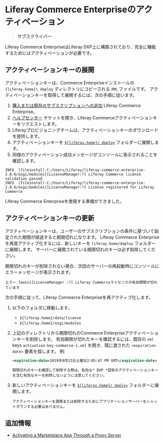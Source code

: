# Liferay Commerce Enterpriseのアクティベーション

> **サブスクライバー**

Liferay Commerce EnterpriseはLiferay DXP上に構築されており、完全に機能するためにはアクティベーションが必要です。

## アクティベーションキーの展開

アクティベーションキーは、Commerce Enterpriseインストールの `{liferay.home}\ deploy` ディレクトリにコピーされる `XML` ファイルです。 アクティベーションキーを取得して展開するには、次の手順に従います。

1.  [購入または既存のサブスクリプションへの追加](https://www.liferay.com/contact-sales) Liferay Commerce Enterprise。
2.  [ヘルプセンター](https://liferay-support.zendesk.com/agent/) チケットを開き、Liferay Commerceアクティベーションキーをリクエストします。
3.  Liferayプロビジョニングチームは、アクティベーションキーのダウンロードを提供します。
4.  アクティベーションキーを [`${liferay.home}/ deploy`](https://learn.liferay.com/dxp/7.x/en/installation-and-upgrades/reference/liferay-home.html) フォルダーに展開します。
5.  同様のアクティベーション成功メッセージがコンソールに表示されることを確認します。

<!-- end list -->

    INFO  [fileinstall-C:/Users/Liferay/liferay-commerce-enterprise-2.0.6/osgi/modules][LicenseManager:?] Liferay Commerce license validation passed
    INFO  [fileinstall-C:/Users/Liferay/liferay-commerce-enterprise-2.0.6/osgi/modules][LicenseManager:?] License registered for Liferay Commerce

Liferay Commerce Enterpriseを使用する準備ができました。

## アクティベーションキーの更新

アクティベーションキーは、ユーザーのサブスクリプションの条件に基づいて設定された期間が経過すると期限切れになります。 Liferay Commerce Enterpriseを再度アクティブ化するには、新しいキーを `liferay.home/deploy` フォルダーに展開します。 サーバーに展開されている期限切れのキーは必ず削除してください。

期限切れのキーが削除されない場合、次回のサーバーの再起動時にコンソールにエラーメッセージが表示されます。

    エラー [main][LicenseManager :?] Liferay Commerceライセンスの有効期限が切れています

次の手順に従って、Liferay Commerce Enterpriseを再アクティブ化します。

1.  以下のフォルダに移動します。

      - `${liferay.home}/data/license`
      - `${liferay.home}/osgi/modules`

2.  上記のディレクトリから期限切れのCommerce Enterpriseアクティベーションキーを削除します。 有効期限が切れたキーを確認するには、既存の `xml` keys `activation-key-commerce-1.xml` を開き、既に渡された `<expiration-date>` 要素を探します。 例:

    ``` xml
    <expiration-date>2019年9月23日土曜日2:05:47 PM GMT</expiration-date>
    ```

    ```{warning}
    期限切れのキーを確認して削除する際は、有効な* DXP *固有のアクティベーションキーを含む有効なキーを削除しないように注意してください。
    ```

3.  新しいアクティベーションキーを [`${liferay.home}/ deploy`](https://learn.liferay.com/dxp/7.x/en/installation-and-upgrades/reference/liferay-home.html) フォルダーに展開します。

    ```{tip}
    アクティベーションキーを展開または削除するためにアプリケーションサーバーをシャットダウンする必要はありません。
    ```

## 追加情報

  - [Activating a Marketplace App Through a Proxy Server](https://help.liferay.com/hc/en-us/articles/360018427391)
